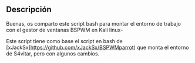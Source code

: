 ## Descripción

Buenas, os comparto este script bash para montar el entorno de trabajo con el gestor de ventanas BSPWM en Kali linux-

Este script tiene como base el script en bash de [xJackSx]https://github.com/xJackSx/BSPWMparrot) que monta el entorno de S4vitar,  pero con algunos cambios.


